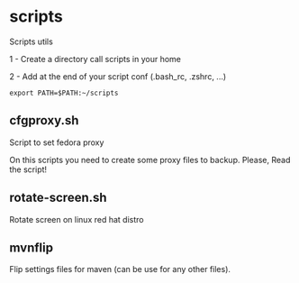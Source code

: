 # scripts
Scripts utils


1 - Create a directory call scripts in your home

2 - Add at the end of your script conf (.bash_rc, .zshrc, ...)

    export PATH=$PATH:~/scripts

## cfgproxy.sh

  Script to set fedora proxy
  
  On this scripts you need to create some proxy files to backup. Please, Read the script!

## rotate-screen.sh

  Rotate screen on linux red hat distro
  
## mvnflip

  Flip settings files for maven (can be use for any other files). 

